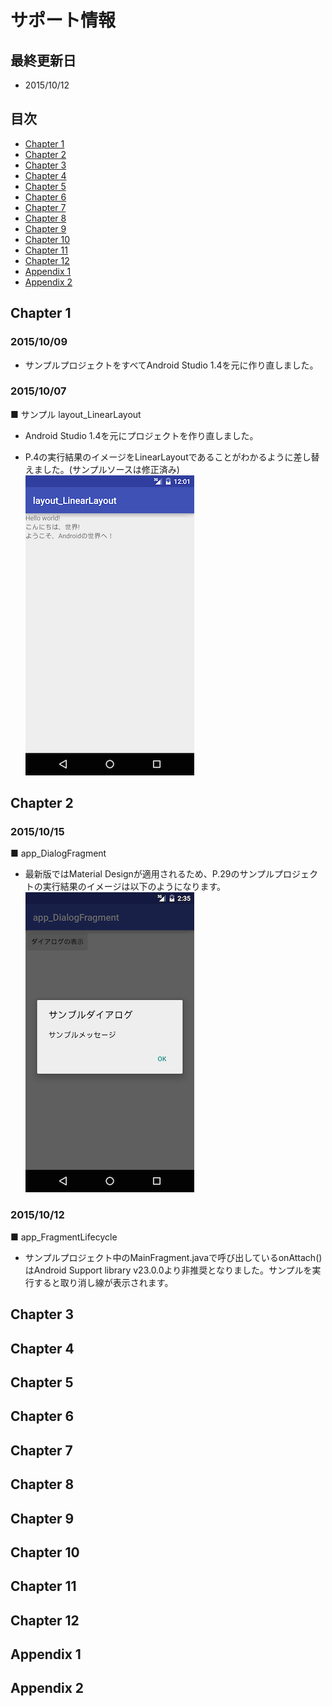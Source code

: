 # サポート情報

## 最終更新日

* 2015/10/12

## 目次
* [Chapter 1](#Chapter-1)
* [Chapter 2](#Chapter-2)
* [Chapter 3](#Chapter-3)
* [Chapter 4](#Chapter-4)
* [Chapter 5](#Chapter-5)
* [Chapter 6](#Chapter-6)
* [Chapter 7](#Chapter-7)
* [Chapter 8](#Chapter-8)
* [Chapter 9](#Chapter-9)
* [Chapter 10](#Chapter-10)
* [Chapter 11](#Chapter-11)
* [Chapter 12](#Chapter-12)
* [Appendix 1](#Appendix-1)
* [Appendix 2](#Appendix-2)


## <a name="Chapter-1"></a>Chapter 1

### 2015/10/09
* サンプルプロジェクトをすべてAndroid Studio 1.4を元に作り直しました。


### 2015/10/07
■ サンプル layout_LinearLayout
* Android Studio 1.4を元にプロジェクトを作り直しました。

* P.4の実行結果のイメージをLinearLayoutであることがわかるように差し替えました。(サンプルソースは修正済み)     
![結果](./Chapter01/picture/capture_layout_LinearLayout.png)

## <a name="Chapter-2"></a>Chapter 2

### 2015/10/15
■ app_DialogFragment
* 最新版ではMaterial Designが適用されるため、P.29のサンプルプロジェクトの実行結果のイメージは以下のようになります。
![実行結果](./Chapter02/picture/capture_app_DialogFragment.png)

### 2015/10/12
■ app_FragmentLifecycle
* サンプルプロジェクト中のMainFragment.javaで呼び出しているonAttach()はAndroid Support library v23.0.0より非推奨となりました。サンプルを実行すると取り消し線が表示されます。

## <a name="Chapter-3"></a>Chapter 3


## <a name="Chapter-4"></a>Chapter 4


## <a name="Chapter-5"></a>Chapter 5


## <a name="Chapter-6"></a>Chapter 6


## <a name="Chapter-7"></a>Chapter 7

## <a name="Chapter-8"></a>Chapter 8

## <a name="Chapter-9"></a>Chapter 9

## <a name="Chapter-10"></a>Chapter 10

## <a name="Chapter-11"></a>Chapter 11

## <a name="Chapter-12"></a>Chapter 12

## <a name="Appendix-1"></a>Appendix 1

## <a name="Appendix-2"></a>Appendix 2
